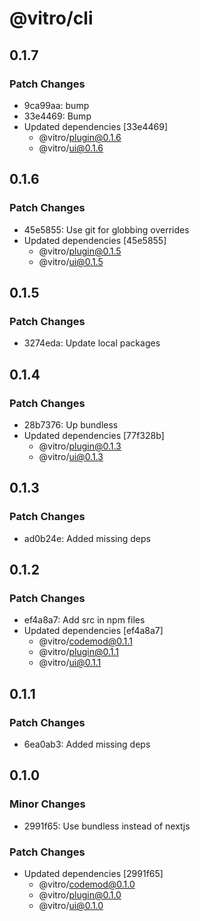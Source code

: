 # @vitro/cli

## 0.1.7

### Patch Changes

- 9ca99aa: bump
- 33e4469: Bump
- Updated dependencies [33e4469]
  - @vitro/plugin@0.1.6
  - @vitro/ui@0.1.6

## 0.1.6

### Patch Changes

- 45e5855: Use git for globbing overrides
- Updated dependencies [45e5855]
  - @vitro/plugin@0.1.5
  - @vitro/ui@0.1.5

## 0.1.5

### Patch Changes

- 3274eda: Update local packages

## 0.1.4

### Patch Changes

- 28b7376: Up bundless
- Updated dependencies [77f328b]
  - @vitro/plugin@0.1.3
  - @vitro/ui@0.1.3

## 0.1.3

### Patch Changes

- ad0b24e: Added missing deps

## 0.1.2

### Patch Changes

- ef4a8a7: Add src in npm files
- Updated dependencies [ef4a8a7]
  - @vitro/codemod@0.1.1
  - @vitro/plugin@0.1.1
  - @vitro/ui@0.1.1

## 0.1.1

### Patch Changes

- 6ea0ab3: Added missing deps

## 0.1.0

### Minor Changes

- 2991f65: Use bundless instead of nextjs

### Patch Changes

- Updated dependencies [2991f65]
  - @vitro/codemod@0.1.0
  - @vitro/plugin@0.1.0
  - @vitro/ui@0.1.0
